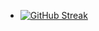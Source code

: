 - [![GitHub Streak](https://streak-stats.demolab.com?user=subhaorku&theme=highcontrast&border_radius=4.5&date_format=j%20M%5B%20Y%5D&card_width=800&card_height=600)](https://git.io/streak-stats) 
